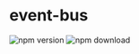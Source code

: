 # event-bus


![npm version](https://img.shields.io/npm/v/simple-eventing.svg?colorB=brightgreen&style=flat-square)
![npm download](https://img.shields.io/npm/dt/simple-eventing.svg?style=flat-square)
